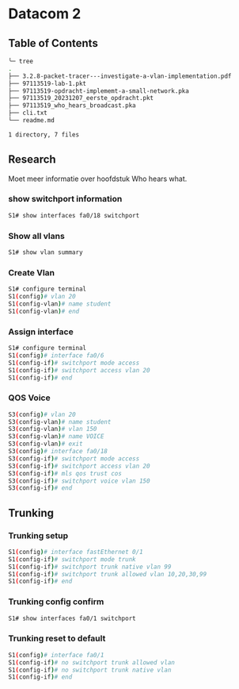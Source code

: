# Datacom 2

## Table of Contents

```bash
╰─ tree                                                                                                                    ─╯
.
├── 3.2.8-packet-tracer---investigate-a-vlan-implementation.pdf
├── 97113519-lab-1.pkt
├── 97113519-opdracht-implememt-a-small-network.pka
├── 97113519_20231207_eerste_opdracht.pkt
├── 97113519_who_hears_broadcast.pka
├── cli.txt
└── readme.md

1 directory, 7 files


```

## Research

Moet meer informatie over hoofdstuk Who hears what.

### show switchport information

```bash
S1# show interfaces fa0/18 switchport

```

### Show all vlans

```bash
S1# show vlan summary

```

### Create Vlan

```bash
S1# configure terminal
S1(config)# vlan 20
S1(config-vlan)# name student
S1(config-vlan)# end

```

### Assign interface

```bash
S1# configure terminal
S1(config)# interface fa0/6
S1(config-if)# switchport mode access
S1(config-if)# switchport access vlan 20
S1(config-if)# end
```

### QOS Voice

```bash
S3(config)# vlan 20
S3(config-vlan)# name student
S3(config-vlan)# vlan 150
S3(config-vlan)# name VOICE
S3(config-vlan)# exit
S3(config)# interface fa0/18
S3(config-if)# switchport mode access
S3(config-if)# switchport access vlan 20
S3(config-if)# mls qos trust cos
S3(config-if)# switchport voice vlan 150
S3(config-if)# end
```

## Trunking

### Trunking setup

```bash
S1(config)# interface fastEthernet 0/1
S1(config-if)# switchport mode trunk
S1(config-if)# switchport trunk native vlan 99
S1(config-if)# switchport trunk allowed vlan 10,20,30,99
S1(config-if)# end
```

### Trunking config confirm

```bash
S1# show interfaces fa0/1 switchport
```

### Trunking reset to default

```bash
S1(config)# interface fa0/1
S1(config-if)# no switchport trunk allowed vlan
S1(config-if)# no switchport trunk native vlan
S1(config-if)# end

```
